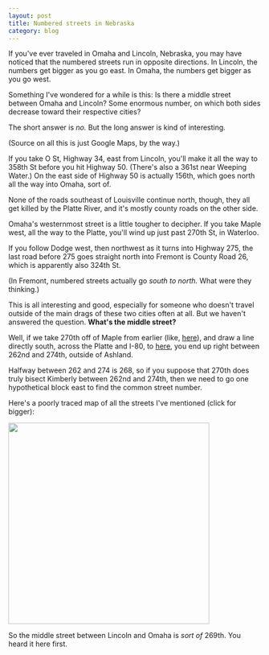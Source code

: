 ```yaml
---
layout: post
title: Numbered streets in Nebraska
category: blog
---
```


If you've ever traveled in Omaha and Lincoln, Nebraska, you may have noticed that the numbered streets run in opposite directions. In Lincoln, the numbers get bigger as you go east. In Omaha, the numbers get bigger as you go west.

Something I've wondered for a while is this: Is there a middle street between Omaha and Lincoln? Some enormous number, on which both sides decrease toward their respective cities?

The short answer is _no._ But the long answer is kind of interesting.

(Source on all this is just Google Maps, by the way.)

If you take O St, Highway 34, east from Lincoln, you'll make it all the way to 358th St before you hit Highway 50. (There's also a 361st near Weeping Water.) On the east side of Highway 50 is actually 156th, which goes north all the way into Omaha, sort of.

None of the roads southeast of Louisville continue north, though, they all get killed by the Platte River, and it's mostly county roads on the other side.

Omaha's westernmost street is a little tougher to decipher. If you take Maple west, all the way to the Platte, you'll wind up just past 270th St, in Waterloo.

If you follow Dodge west, then northwest as it turns into Highway 275, the last road before 275 goes straight north into Fremont is County Road 26, which is apparently also 324th St.

(In Fremont, numbered streets actually go _south to north._ What were they thinking.)

This is all interesting and good, especially for someone who doesn't travel outside of the main drags of these two cities often at all. But we haven't answered the question. __What's the middle street?__

Well, if we take 270th off of Maple from earlier (like, [here](https://www.google.com/maps/@41.2958329,-96.3403812,20z)), and draw a line directly south, across the Platte and I-80, to [here](https://www.google.com/maps/@40.9933437,-96.3403812,20z), you end up right between 262nd and 274th, outside of Ashland.

Halfway between 262 and 274 is 268, so if you suppose that 270th does truly bisect Kimberly between 262nd and 274th, then we need to go one hypothetical block east to find the common street number.

Here's a poorly traced map of all the streets I've mentioned (click for bigger):

<a href="{{ site.url }}/images/maps/streets.png"><img src="{{ site.url }}/images/maps/streets.png" width="400px"></a>

So the middle street between Lincoln and Omaha is _sort of_ 269th. You heard it here first.
